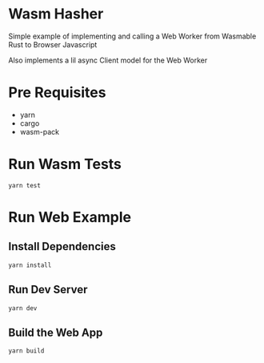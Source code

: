 # Wasm Hasher 
Simple example of implementing and calling a Web Worker from Wasmable Rust to Browser Javascript

Also implements a lil async Client model for the Web Worker

# Pre Requisites
- yarn
- cargo
- wasm-pack

# Run Wasm Tests

`yarn test`

# Run Web Example

## Install Dependencies

`yarn install`

## Run Dev Server

`yarn dev`

## Build the Web App

`yarn build`
